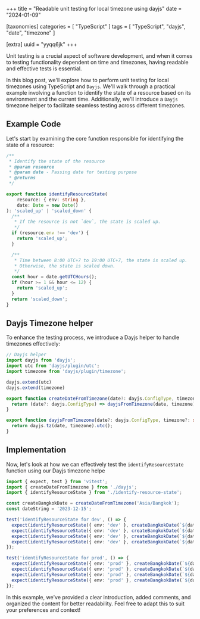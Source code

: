 +++
title = "Readable unit testing for local timezone using dayjs"
date = "2024-01-09"

[taxonomies]
categories = [ "TypeScript" ]
tags = [ "TypeScript", "dayjs", "date", "timezone" ]

[extra]
uuid = "yyqq6jk"
+++

Unit testing is a crucial aspect of software development, and when it comes to testing functionality dependent on time and timezones, having readable and effective tests is essential. 

In this blog post, we'll explore how to perform unit testing for local timezones using TypeScript and `Dayjs`. We'll walk through a practical example involving a function to identify the state of a resource based on its environment and the current time. Additionally, we'll introduce a `Dayjs` timezone helper to facilitate seamless testing across different timezones.

## Example Code
Let's start by examining the core function responsible for identifying the state of a resource:

```typescript
/**
 * Identify the state of the resource
 * @param resource
 * @param date - Passing date for testing purpose
 * @returns
 */

export function identifyResourceState(
    resource: { env: string }, 
    date: Date = new Date()
): 'scaled_up' | 'scaled_down' {
  /**
   * If the resource is not `dev`, the state is scaled up.
   */
  if (resource.env !== 'dev') {
    return 'scaled_up';
  }

  /**
   * Time between 8:00 UTC+7 to 19:00 UTC+7, the state is scaled up.
   * Otherwise, the state is scaled down.
   */
  const hour = date.getUTCHours();
  if (hour >= 1 && hour <= 12) {
    return 'scaled_up';
  }
  return 'scaled_down';
}
```

## Dayjs Timezone helper

To enhance the testing process, we introduce a Dayjs helper to handle timezones effectively:

```typescript
// Dayjs helper
import dayjs from 'dayjs';
import utc from 'dayjs/plugin/utc';
import timezone from 'dayjs/plugin/timezone';

dayjs.extend(utc)
dayjs.extend(timezone)

export function createDateFromTimezone(date?: dayjs.ConfigType, timezone?: string) {
  return (date?: dayjs.ConfigType) => dayjsFromTimezone(date, timezone).toDate();
}

export function dayjsFromTimezone(date?: dayjs.ConfigType, timezone?: string) {
  return dayjs.tz(date, timezone).utc();
}
```

## Implementation
Now, let's look at how we can effectively test the `identifyResourceState` function using our Dayjs timezone helpe

```typescript
import { expect, test } from 'vitest';
import { createDateFromTimezone } from './dayjs';
import { identifyResourceState } from './identify-resource-state';

const createBangkokDate = createDateFromTimezone('Asia/Bangkok');
const dateString = '2023-12-15';

test('identifyResourceState for dev', () => {
  expect(identifyResourceState({ env: 'dev' }, createBangkokDate(`${dateString} 06:00`))).toBe('scaled_down');
  expect(identifyResourceState({ env: 'dev' }, createBangkokDate(`${dateString} 09:00`))).toBe('scaled_up');
  expect(identifyResourceState({ env: 'dev' }, createBangkokDate(`${dateString} 12:00`))).toBe('scaled_up');
  expect(identifyResourceState({ env: 'dev' }, createBangkokDate(`${dateString} 20:00`))).toBe('scaled_down');
});

test('identifyResourceState for prod', () => {
  expect(identifyResourceState({ env: 'prod' }, createBangkokDate(`${dateString} 06:00`))).toBe('scaled_up');
  expect(identifyResourceState({ env: 'prod' }, createBangkokDate(`${dateString} 09:00`))).toBe('scaled_up');
  expect(identifyResourceState({ env: 'prod' }, createBangkokDate(`${dateString} 12:00`))).toBe('scaled_up');
  expect(identifyResourceState({ env: 'prod' }, createBangkokDate(`${dateString} 20:00`))).toBe('scaled_up');
});
```

In this example, we've provided a clear introduction, added comments, and organized the content for better readability. Feel free to adapt this to suit your preferences and context!
